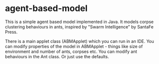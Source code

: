 # agent-based-model

This is a simple agent based model implemented in Java. It models corpse clustering behaviours in ants, inspired by "Swarm Intelligence" by SantaFe Press.

There is a main applet class (ABMApplet) which you can run in an IDE. You can modify properties of the model in ABMApplet - things like size of environment and number of ants, corpses etc. You can modify ant behaviours in the Ant class. Or just use the defaults.
